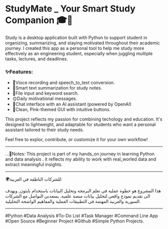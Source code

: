 # StudyMate \_ Your Smart Study Companion 🎓🦋

Study is a desktop application built with Python to support student in organizing, summarizing, and staying motivated throughout their academic journey. I created this app as a personal tool to help me study more effectively as an engineering student, especially when juggling multiple tasks, lectures, and deadlines.

### ✨Features:

- 🎤Vioce recording and speech_to_text conversion.
- 🧠Smart text summarization for study notes.
- 📁File input and keyword search.
- 🌞Daily motivational messages.
- 🤖Chat interface with an AI assistant (powered by OpenAI)
- 💭Clean, Pink-themed GUI with intuitive buttons.

This project reflects my passion for combining techology and education. It's designed to lightweight, and adaptable for students who want a personal assistant tailored to their study needs.

Feel free to explor, contribute, or customize it for your own workflow!

---

...📌Notes:
This project is part of my hands_on journey in learning Python and data analysis .
it reflects my ability to work with real_worled data and extract meaningful insights.

---

🌍للشركات الناطقة في العربية:

هذا المشروع هو خطوة عملية في تعلم البرمجة وتحليل البيانات باستخدام بايثون, ويهدف الى تقديم نموذج واقعي لتحليل بيانات منصة علمية.
يسعدني النواصل مع الشركات السورية والعربية المهتمة في التطبيقات العملية والمفاهيم الواضحة التحليلية.

---

#Python #Data Analysis #To-Do List #Task Manager #Command Line App #Open Source #Beginner Project #Github
#Simple Python Projects.

```

```
